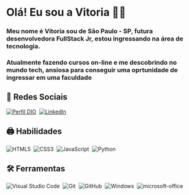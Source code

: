 # Olá! Eu sou a Vitoria 👋🏻


### Meu nome é Vitoria sou de São Paulo - SP,  futura desenvolvedora FullStack Jr, estou ingressando na área de tecnologia.
### Atualmente fazendo cursos on-line e me descobrindo no mundo tech, ansiosa para conseguir uma oprtunidade de ingressar em uma faculdade


## 👥 Redes Sociais

[![Perfil DIO](https://img.shields.io/badge/-Meu%20Perfil%20na%20DIO-993399?style=for-the-badge)](https://web.dio.me/users/vitoriasnj/)&nbsp;
[![LinkedIn](https://img.shields.io/badge/LinkedIn-0077B5?style=for-the-badge&logo=linkedin&logoColor=fff)](https://www.linkedin.com/in/vitorialrd/)&nbsp;


## 🖨 Habilidades 

![HTML5](https://img.shields.io/badge/HTML-000?style=for-the-badge&logo=HTML5)&nbsp;
![CSS3](https://img.shields.io/badge/CSS-000?style=for-the-badge&logo=CSS3)&nbsp;
![JavaScript](https://img.shields.io/badge/Javacript-000?style=for-the-badge&logo=javascript)&nbsp;
![Python](https://img.shields.io/badge/Python-000?style=for-the-badge&logo=python)&nbsp;

## 🛠 Ferramentas
![Visual Studio Code](https://img.shields.io/badge/-Visual%20Studio%20Code-0D1117?style=for-the-badge&logo=visual-studio-code&logoColor=007ACC&labelColor=0D1117)&nbsp;
![Git](https://img.shields.io/badge/-Git-0D1117?style=for-the-badge&logo=git&labelColor=0D1117)&nbsp;
![GitHub](https://img.shields.io/badge/-GitHub-0D1117?style=for-the-badge&logo=github&labelColor=0D1117)&nbsp;
![Windows](https://img.shields.io/badge/-Windows-0D1117?style=for-the-badge&logo=windows&labelColor=0D1117)&nbsp;
![microsoft-office](https://img.shields.io/badge/-microsoft_office-0D1117?style=for-the-badge)
